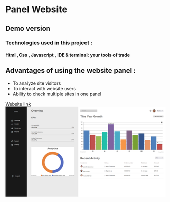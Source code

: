 
# Panel Website

## Demo version 

### Technologies used in this project :

#### Html , Css , Javascript ,  IDE & terminal: your tools of trade

## Advantages of using the website panel :

- To analyze site visitors
- To interact with website users
- Ability to check multiple sites in one panel 

[Website link](URL 'https://younes-sh.github.io/panel/')
![](Sitephoto.png)
 
